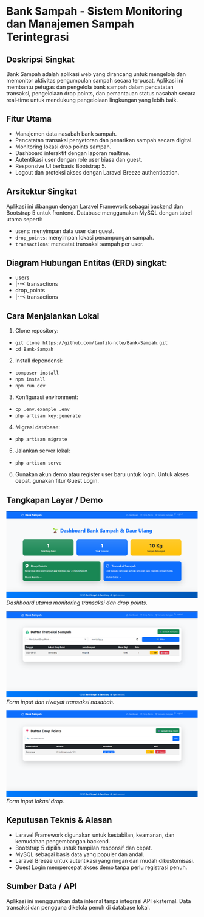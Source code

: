 # Bank Sampah - Sistem Monitoring dan Manajemen Sampah Terintegrasi

## Deskripsi Singkat
Bank Sampah adalah aplikasi web yang dirancang untuk mengelola dan memonitor aktivitas pengumpulan sampah secara terpusat. Aplikasi ini membantu petugas dan pengelola bank sampah dalam pencatatan transaksi, pengelolaan drop points, dan pemantauan status nasabah secara real-time untuk mendukung pengelolaan lingkungan yang lebih baik.

## Fitur Utama
- Manajemen data nasabah bank sampah.
- Pencatatan transaksi penyetoran dan penarikan sampah secara digital.
- Monitoring lokasi drop points sampah.
- Dashboard interaktif dengan laporan realtime.
- Autentikasi user dengan role user biasa dan guest.
- Responsive UI berbasis Bootstrap 5.
- Logout dan proteksi akses dengan Laravel Breeze authentication.

## Arsitektur Singkat
Aplikasi ini dibangun dengan Laravel Framework sebagai backend dan Bootstrap 5 untuk frontend. Database menggunakan MySQL dengan tabel utama seperti:

- `users`: menyimpan data user dan guest.
- `drop_points`: menyimpan lokasi penampungan sampah.
- `transactions`: mencatat transaksi sampah per user.
  
## Diagram Hubungan Entitas (ERD) singkat:
- users
- |--< transactions
- drop_points
- |--< transactions

## Cara Menjalankan Lokal

1. Clone repository:
- ```git clone https://github.com/taufik-note/Bank-Sampah.git```
- ```cd Bank-Sampah```

2. Install dependensi:
- ```composer install```
- ```npm install```
- ```npm run dev```

3. Konfigurasi environment:
- ```cp .env.example .env```
- ```php artisan key:generate```

4. Migrasi database:
- ```php artisan migrate```

5. Jalankan server lokal:
- ```php artisan serve```

6. Gunakan akun demo atau register user baru untuk login. Untuk akses cepat, gunakan fitur Guest Login.

## Tangkapan Layar / Demo

![Dashboard](screenshots/dashboard.png)  
*Dashboard utama monitoring transaksi dan drop points.*

![Transaksi Sampah](screenshots/transactions.png)  
*Form input dan riwayat transaksi nasabah.*

![Drop Point](screenshots/drop-point.png)  
*Form input lokasi drop.*

## Keputusan Teknis & Alasan

- Laravel Framework digunakan untuk kestabilan, keamanan, dan kemudahan pengembangan backend.
- Bootstrap 5 dipilih untuk tampilan responsif dan cepat.
- MySQL sebagai basis data yang populer dan andal.
- Laravel Breeze untuk autentikasi yang ringan dan mudah dikustomisasi.
- Guest Login mempercepat akses demo tanpa perlu registrasi penuh.

## Sumber Data / API
Aplikasi ini menggunakan data internal tanpa integrasi API eksternal. Data transaksi dan pengguna dikelola penuh di database lokal.




